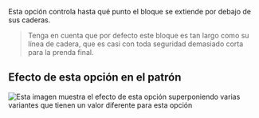 Esta opción controla hasta qué punto el bloque se extiende por debajo de sus caderas.

> Tenga en cuenta que por defecto este bloque es tan largo como su línea de cadera, que es casi con toda seguridad demasiado corta para la prenda final.

## Efecto de esta opción en el patrón

![Esta imagen muestra el efecto de esta opción superponiendo varias variantes que tienen un valor diferente para esta opción](bent\_lengthbonus\_sample.svg "Efecto de esta opción en el patrón")
